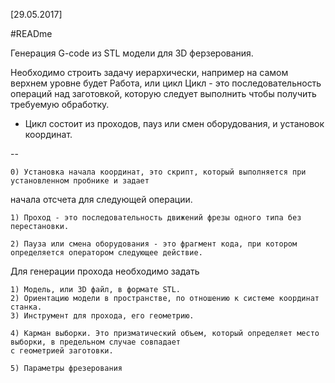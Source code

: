 [29.05.2017]

#READme

Генерация G-code из STL модели для 3D ферзерования.

Необходимо строить задачу иерархически, например на самом верхнем уровне будет
Работа, или цикл
Цикл - это последовательность операций над заготовкой, которую следует выполнить чтобы получить требуемую обработку.

* Цикл состоит из проходов, пауз или смен оборудования, и установок координат.

--

	0) Установка начала координат, это скрипт, который выполняется при установленном пробнике и задает 
начала отсчета для следующей операции.

	1) Проход - это последовательность движений фрезы одного типа без перестановки.

	2) Пауза или смена оборудования - это фрагмент кода, при котором определяется оператором следующее действие.


Для генерации прохода необходимо задать 
	
	1) Модель, или 3D файл, в формате STL.
	2) Ориентацию модели в пространстве, по отношению к системе координат станка.
	3) Инструмент для прохода, его геометрию.

	4) Карман выборки. Это призматический объем, который определяет место выборки, в предельном случае совпадает 
	с геометрией заготовки.

	5) Параметры фрезерования






